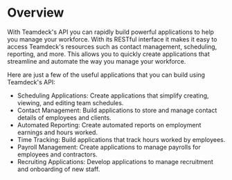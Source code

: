 # Overview

With Teamdeck's API you can rapidly build powerful applications to help you
manage your workforce. With its RESTful interface it makes it easy to access
Teamdeck's resources such as contact management, scheduling, reporting, and
more. This allows you to quickly create applications that streamline and
automate the way you manage your workforce.

Here are just a few of the useful applications that you can build using
Teamdeck's API:

- Scheduling Applications: Create applications that simplify creating, viewing,
  and editing team schedules.
- Contact Management: Build applications to store and manage contact details of
  employees and clients.
- Automated Reporting: Create automated reports on employment earnings and
  hours worked.
- Time Tracking: Build applications that track hours worked by employees.
- Payroll Management: Create applications to manage payrolls for employees and
  contractors.
- Recruiting Applications: Develop applications to manage recruitment and
  onboarding of new staff.
